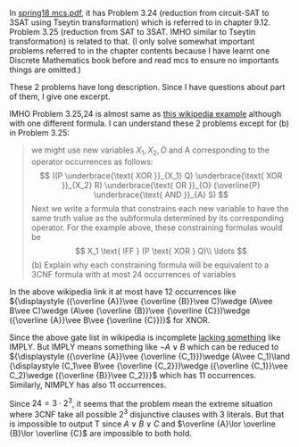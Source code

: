 In [spring18 mcs.pdf][1], it has Problem 3.24 (reduction from circuit-SAT to 3SAT using Tseytin transformation) which is referred to in chapter 9.12. Problem 3.25 (reduction from SAT to 3SAT. IMHO similar to Tseytin transformation) is related to that. (I only solve somewhat important problems referred to in the chapter contents because I have learnt one Discrete Mathematics book before and read mcs to ensure no importants things are  omitted.)

These 2 problems have long description. Since I have questions about part of them, I give one excerpt.

IMHO Problem 3.25,24 is almost same as [this wikipedia example][2] although with one different formula. I can understand these 2 problems  except for (b) in Problem 3.25:
> we might use new variables $X_1,X_2,O$ and A corresponding to the operator occurrences as follows:
  $$
  ((P \underbrace{\text{ XOR }}_{X_1} Q) \underbrace{\text{ XOR }}_{X_2} R) \underbrace{\text{ OR }}_{O} (\overline{P} \underbrace{\text{ AND }}_{A} S)
  $$
Next we write a formula that constrains each new variable to have the same truth
value as the subformula determined by its corresponding operator. For the example
above, these constraining formulas would be
  $$
  X_1 \text{ IFF } (P \text{ XOR } Q)\\
  \ldots
  $$
(b) Explain why each constraining formula will be equivalent to a 3CNF formula
with at most 24 occurrences of variables

In the above wikipedia link it at most have 12 occurrences like ${\displaystyle ({\overline {A}}\vee {\overline {B}}\vee C)\wedge (A\vee B\vee C)\wedge (A\vee {\overline {B}}\vee {\overline {C}})\wedge ({\overline {A}}\vee B\vee {\overline {C}})}$ for XNOR. 

Since the above gate list in wikipedia is incomplete [lacking something][3] like IMPLY. But IMPLY means something like $\neg A\lor B$ which can be reduced to ${\displaystyle ({\overline {A}}\vee {\overline {C_1}})\wedge (A\vee C_1)\land {\displaystyle (C_1\vee B\vee {\overline {C_2}})\wedge ({\overline {C_1}}\vee C_2)\wedge ({\overline {B}}\vee C_2)}}$ which has 11 occurrences. Similarly, NIMPLY has also 11 occurrences.

Since $24=3\cdot 2^3$, it seems that the problem mean the extreme situation where 3CNF take all possible $2^3$ disjunctive clauses with 3 literals. But that is impossible to output T since $A\lor B\lor C$ and $\overline {A}\lor \overline {B}\lor \overline {C}$ are impossible to both hold.


  [1]: https://courses.csail.mit.edu/6.042/spring18/mcs.pdf
  [2]: https://en.wikipedia.org/wiki/Tseytin_transformation#Simple_combinatorial_logic
  [3]: https://en.wikipedia.org/wiki/Logical_connective